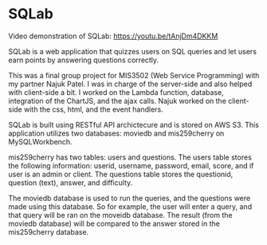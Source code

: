 # SQLab
Video demonstration of SQLab: https://youtu.be/tAnjDm4DKKM

SQLab is a web application that quizzes users on SQL queries and let users earn points by answering questions correctly. 

This was a final group project for MIS3502 (Web Service Programming) with my partner Najuk Patel.
I was in charge of the server-side and also helped with client-side a bit.
I worked on the Lambda function, database, integration of the ChartJS, and the ajax calls.
Najuk worked on the client-side with the css, html, and the event handlers. 

SQLab is built using RESTful API archictecure and is stored on AWS S3.
This application utilizes two databases: moviedb and mis259cherry on MySQLWorkbench.

mis259cherry has two tables: users and questions. The users table stores the following information: userid, username, password, email, score, and if user is an admin or client. 
The questions table stores the questionid, question (text), answer, and difficulty. 

The moviedb database is used to run the queries, and the questions were made using this database. So for example, the user will enter a query, and that query will be ran on the moveidb database.
The result (from the moviedb database) will be compared to the answer stored in the mis259cherry database.
